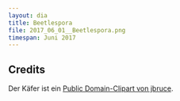 ```yaml
---
layout: dia
title: Beetlespora
file: 2017_06_01__Beetlespora.png
timespan: Juni 2017
---
```


## Credits

Der Käfer ist ein [Public Domain-Clipart von jbruce](https://web.archive.org/web/20200229224845/https://openclipart.org/detail/188827/stylized-green-beetle).
